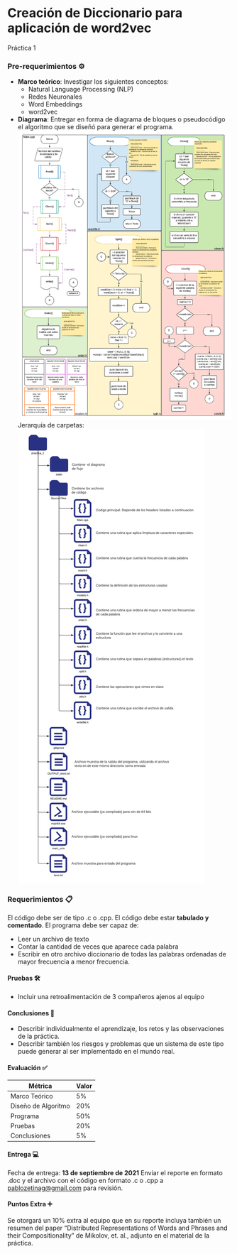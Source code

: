 # Creación de Diccionario para aplicación de word2vec

Práctica 1
### Pre-requerimientos ⚙️
- **Marco teórico**: Investigar los siguientes conceptos:
    - Natural Language Processing (NLP)
    - Redes Neuronales
    - Word Embeddings
    - word2vec
- **Diagrama**: Entregar en forma de diagrama de bloques o pseudocódigo el algoritmo que se diseñó para generar el programa.
![img](./static/arquitectura.png)
Jerarquía de carpetas:
![img](./static/jerarquia.png)
### Requerimientos 📋
El código debe ser de tipo .c o .cpp. El código debe estar **tabulado y comentado**.
El programa debe ser capaz de:
- Leer un archivo de texto
- Contar la cantidad de veces que aparece cada palabra
- Escribir en otro archivo diccionario de todas las palabras ordenadas de mayor frecuencia a menor frecuencia.


#### Pruebas 🛠️
- Incluir una retroalimentación de 3 compañeros ajenos al equipo

#### Conclusiones 📖
- Describir individualmente el aprendizaje, los retos y las observaciones de la práctica.
- Describir también los riesgos y problemas que un sistema de este tipo puede generar al
ser implementado en el mundo real.

#### Evaluación ✅ 

| Métrica      | Valor |
| ----------- | ----------- |
| Marco Teórico      | 5%       |
| Diseño de Algoritmo   | 20%        |
| Programa   | 50%        |
| Pruebas   | 20%        |
| Conclusiones   | 5%        |

#### Entrega 💻
Fecha de entrega: **13 de septiembre de 2021**
Enviar el reporte en formato .doc y el archivo con el código en formato .c o .cpp a pablozetinag@gmail.com para revisión.

#### Puntos Extra ➕
Se otorgará un 10% extra al equipo que en su reporte incluya también un resumen
del paper “Distributed Representations of Words and Phrases and their Compositionality” de Mikolov, et. al., adjunto en el material de la práctica.
